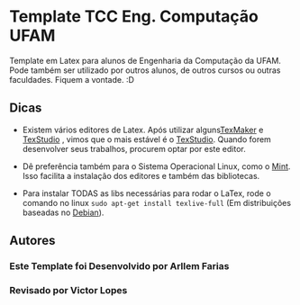 # Template TCC Eng. Computação UFAM


Template em Latex para alunos de Engenharia da Computação da UFAM. Pode também ser utilizado por outros alunos, de outros cursos ou outras faculdades. Fiquem a vontade. :D

## Dicas

* Existem vários editores de Latex. Após utilizar alguns[TexMaker](http://www.xm1math.net/texmaker/) e [TexStudio](http://www.texstudio.org/) , vimos que o mais estável é o [TexStudio](http://www.texstudio.org/). Quando forem desenvolver seus trabalhos, procurem optar por este editor.

* Dê preferência também para o Sistema Operacional Linux, como o [Mint](https://www.linuxmint.com/). Isso facilita a instalação dos editores e também das bibliotecas.

* Para instalar TODAS as libs necessárias para rodar o LaTex, rode o comando no linux `sudo apt-get install texlive-full` (Em distribuições baseadas no [Debian](https://www.debian.org/index.pt.html)).


## Autores

### Este Template foi Desenvolvido por Arllem Farias
### Revisado por Victor Lopes

